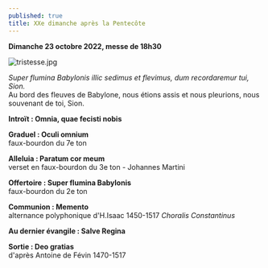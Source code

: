```yaml
---
published: true
title: XXe dimanche après la Pentecôte
---
```

**Dimanche 23 octobre 2022, messe de 18h30**

![tristesse.jpg]({{site.baseurl}}/images/tristesse.jpg)


*Super flumina Babylonis illic sedimus et flevimus, dum recordaremur tui, Sion.*  
Au bord des fleuves de Babylone, nous étions assis et nous pleurions, nous souvenant de toi, Sion.

**Introït : Omnia, quae fecisti nobis**

**Graduel : Oculi omnium**  
faux-bourdon du 7e ton

**Alleluia : Paratum cor meum**  
verset en faux-bourdon du 3e ton - Johannes Martini

**Offertoire : Super flumina Babylonis**  
faux-bourdon du 2e ton

**Communion : Memento**  
alternance polyphonique d'H.Isaac 1450-1517 *Choralis Constantinus*

**Au dernier évangile : Salve Regina**

**Sortie : Deo gratias**  
d'après Antoine de Févin 1470-1517
